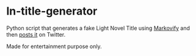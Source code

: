 # ln-title-generator
Python script that generates a fake Light Novel Title using [Markovify](https://github.com/jsvine/markovify/) and then [posts it](https://tweepy.readthedocs.io/en/latest/index.html) on Twitter.

Made for entertainment purpose only.

